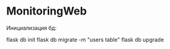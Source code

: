 # MonitoringWeb

Инициализация бд:

flask db init
flask db migrate -m "users table"
flask db upgrade